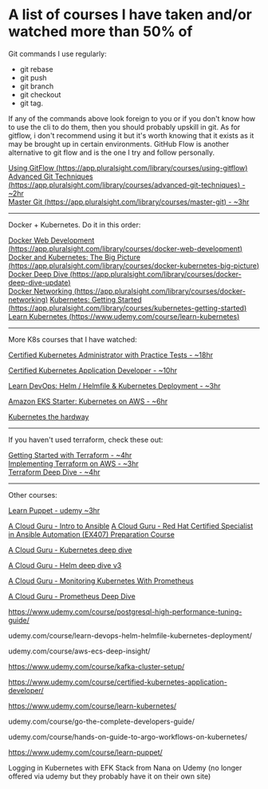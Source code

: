 # A list of courses I have taken and/or watched more than 50% of


Git commands I use regularly:
  - git rebase
  - git push
  - git branch
  - git checkout
  - git tag.

If any of the commands above look foreign to you or if you don't know how to use the cli to do them, then you should probably upskill in git. As for gitflow, i don't recommend using it but it's worth knowing that it exists as it may be brought up in certain environments. GitHub Flow is another alternative to git flow and is the one I try and follow personally.

[Using GitFlow (https://app.pluralsight.com/library/courses/using-gitflow)](https://app.pluralsight.com/library/courses/using-gitflow)  
[Advanced Git Techniques (https://app.pluralsight.com/library/courses/advanced-git-techniques) - ~2hr](https://app.pluralsight.com/library/courses/advanced-git-techniques)  
[Master Git (https://app.pluralsight.com/library/courses/master-git) - ~3hr](https://app.pluralsight.com/library/courses/master-git)

---

Docker + Kubernetes. Do it in this order:

[Docker Web Development (https://app.pluralsight.com/library/courses/docker-web-development)](https://app.pluralsight.com/library/courses/docker-web-development)  
[Docker and Kubernetes: The Big Picture (https://app.pluralsight.com/library/courses/docker-kubernetes-big-picture)](https://app.pluralsight.com/library/courses/docker-kubernetes-big-picture)  
[Docker Deep Dive (https://app.pluralsight.com/library/courses/docker-deep-dive-update)](https://app.pluralsight.com/library/courses/docker-deep-dive-update)  
[Docker Networking (https://app.pluralsight.com/library/courses/docker-networking)](https://app.pluralsight.com/library/courses/docker-networking)
[Kubernetes: Getting Started (https://app.pluralsight.com/library/courses/kubernetes-getting-started)](https://app.pluralsight.com/library/courses/kubernetes-getting-started)
[Learn Kubernetes (https://www.udemy.com/course/learn-kubernetes)](https://www.udemy.com/course/learn-kubernetes)  

---

More K8s courses that I have watched:

[Certified Kubernetes Administrator with Practice Tests  - ~18hr](https://www.udemy.com/course/certified-kubernetes-administrator-with-practice-tests)

[Certified Kubernetes Application Developer  - ~10hr](https://www.udemy.com/course/certified-kubernetes-application-developer)

[Learn DevOps: Helm / Helmfile & Kubernetes Deployment - ~3hr](https://www.udemy.com/course/learn-devops-helm-helmfile-kubernetes-deployment)

[Amazon EKS Starter: Kubernetes on AWS  - ~6hr](https://www.udemy.com/course/amazon-eks-starter-kubernetes-on-aws)

[Kubernetes the hardway](https://learn.acloud.guru/course/8832e727-9101-4785-8ea6-e8057ad62f69/overview)

---

If you haven't used terraform, check these out:

[Getting Started with Terraform - ~4hr](https://www.pluralsight.com/courses/getting-started-terraform)  
[Implementing Terraform on AWS  - ~3hr](https://www.pluralsight.com/courses/implementing-terraform-aws)  
[Terraform Deep Dive - ~4hr](https://www.pluralsight.com/courses/terraform-deep-dive)


---

Other courses:

[Learn Puppet - udemy ~3hr](https://www.udemy.com/course/learn-puppet/)

[A Cloud Guru - Intro to Ansible](https://learn.acloud.guru/course/intro-to-ansible/dashboard)
[A Cloud Guru - 
Red Hat Certified Specialist in Ansible Automation (EX407) Preparation Course](https://learn.acloud.guru/course/2fee0924-2fb2-4f10-845e-d35b2346ab52/overview)

[A Cloud Guru - Kubernetes deep dive](https://learn.acloud.guru/course/kubernetes-deep-dive/dashboard)

[A Cloud Guru - Helm deep dive v3](https://learn.acloud.guru/course/helm-deep-dive-v3/dashboard)

[A Cloud Guru - Monitoring Kubernetes With Prometheus](https://learn.acloud.guru/course/97037e05-88ed-41a1-92ee-f5a8080318c2/dashboard)

[A Cloud Guru - 
Prometheus Deep Dive](https://learn.acloud.guru/course/0eaae074-9914-47d1-9239-3d6f267d302b/dashboard)

https://www.udemy.com/course/postgresql-high-performance-tuning-guide/

udemy.com/course/learn-devops-helm-helmfile-kubernetes-deployment/

udemy.com/course/aws-ecs-deep-insight/

https://www.udemy.com/course/kafka-cluster-setup/

https://www.udemy.com/course/certified-kubernetes-application-developer/

https://www.udemy.com/course/learn-kubernetes/

udemy.com/course/go-the-complete-developers-guide/

udemy.com/course/hands-on-guide-to-argo-workflows-on-kubernetes/

https://www.udemy.com/course/learn-puppet/

Logging in Kubernetes with EFK Stack from Nana on Udemy (no longer offered via udemy but they probably have it on their own site)
